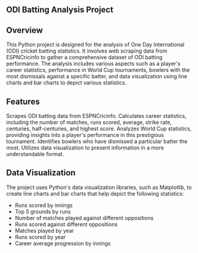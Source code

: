 ## **ODI Batting Analysis Project**

## Overview

This Python project is designed for the analysis of One Day International (ODI) cricket batting statistics. It involves web scraping data from ESPNCricinfo to gather a comprehensive dataset of ODI batting performance. The analysis includes various aspects such as a player's career statistics, performance in World Cup tournaments, bowlers with the most dismissals against a specific batter, and data visualization using line charts and bar charts to depict various statistics.

## **Features**

Scrapes ODI batting data from ESPNCricinfo.
Calculates career statistics, including the number of matches, runs scored, average, strike rate, centuries, half-centuries, and highest score.
Analyzes World Cup statistics, providing insights into a player's performance in this prestigious tournament.
Identifies bowlers who have dismissed a particular batter the most.
Utilizes data visualization to present information in a more understandable format.

## **Data Visualization**

The project uses Python's data visualization libraries, such as Matplotlib, to create line charts and bar charts that help depict the following statistics:

- Runs scored by innings
- Top 5 grounds by runs
- Number of matches played against different oppositions
- Runs scored against different oppositions
- Matches played by year
- Runs scored by year
- Career average progression by innings

